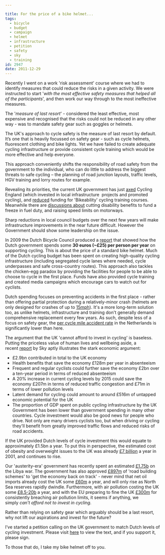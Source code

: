 ```yaml
---

title: For the price of a bike helmet...
tags:
  - bicycle
  - budget
  - campaign
  - helmet
  - infrastructure
  - petition
  - safety
  - sky
  - training
id: 2947
date: 2011-12-29
---
```


Recently I went on a work 'risk assessment' course where we had to identify measures that could reduce the risks in a given activity. We were instructed to start '_with the most effective safety measures that helped all of the participants_', and then work our way through to the most ineffective measures.

The '_measure of last resort_' - considered the least effective, most expensive and recognised that the risks could not be reduced in any other way - was to mandate safety gear such as goggles or helmets.

The UK's approach to cycle safety is the measure of last resort by default. It’s one that is heavily focussed on safety gear - such as cycle helmets, fluorescent clothing and bike lights. Yet we have failed to create adequate cycling infrastructure or provide consistent cycle training which would be more effective and help everyone.

This approach conveniently shifts the responsibility of road safety from the government to the individual, who can do little to address the biggest threats to safe cycling – the planning of road junction layouts, traffic levels, HGV training and lorry routes for example.

Revealing its priorities, the current UK government has just [axed](http://www.bikehub.co.uk/news/bike-to-work/libdem-minister-kills-cycling-england/) Cycling England (which invested in local infrastructure  projects and promoted cycling), and [reduced](http://www.britishcycling.org.uk/coaching/article/ct20110124-cycletraining-Cuts-in-Bikeability-Funding-0) funding for 'Bikeability' cycling training courses. Meanwhile there are [discussions about](http://www.guardian.co.uk/money/2011/nov/18/liberal-democrats-benefits-fuel-duty) cutting disability benefits to fund a freeze in fuel duty, and raising speed limits on motorways.

Sharp reductions in local council budgets over the next few years will make infrastructure improvements in the near future difficult. However the Government should show some leadership on the issue.

In 2009 the Dutch Bicycle Council produced a [report](http://www.fietsberaad.nl/index.cfm?lang=nl&amp;section=nieuws&amp;mode=newsArticle&amp;repository=Jaarlijks+487+miljoen+euro+voor+de+fiets) that showed how the Dutch government spends some **30 euros (~£25) per person per year** on supporting cycling. This is about the price of a standard bike helmet. Much of the Dutch cycling budget has been spent on creating high-quality cycling infrastructure (including segregated cycle lanes where needed, cycle underpasses and safe cross-country routes). This approach also tackles the chicken-egg paradox by providing the facilities for people to be able to choose to cycle in the first place. Funds have also provided cycle training and created media campaigns which encourage cars to watch out for cyclists.

Dutch spending focuses on preventing accidents in the first place - rather than offering partial protection during a relatively-minor crash (helmets are only designed for crashes of up to [15mph](http://cyclehelmets.org/1139.html)). It's a more long-term solution too, as unlike helmets, infrastructure and training don't generally demand comprehensive replacement every few years. As such, despite less of a focus on safety gear, the [per cycle mile accident rate](http://www.ctc.org.uk/resources/Campaigns/CTC_Safety_in_Numbers.pdf) in the Netherlands is significantly lower than here.

The argument that the UK 'cannot afford to invest in cycling' is baseless. Putting the priceless value of human lives and wellbeing aside, a recent [report](http://corporate.sky.com/documents/pdf/press_releases/2011/the_british_cycling_economy.htm) by Sky aptly illustrates the stark economic argument:

*   £2.9bn contributed in total to the UK economy
*   Health benefits that save the economy £128m per year in absenteeism
*   Frequent and regular cyclists could further save the economy £2bn over a ten-year period in terms of reduced absenteeism
*   A 20% increase in current cycling levels by 2015 could save the economy £207m in terms of reduced traffic congestion and £71m in terms of lower pollution levels
*   Latent demand for cycling could amount to around £516m of untapped economic potential for the UK
*   The proportion of GDP spent on public cycling infrastructure by the UK Government has been lower than government spending in many other countries.
Cycle investment would also be good news for people who drive. Not only are many drivers cyclists too, but when driving or cycling they'll benefit from greatly improved traffic flows and reduced risks of road accidents.

If the UK provided Dutch levels of cycle investment this would equate to approximately £1.5bn a year. To put this in perspective, the estimated cost of obesity and overweight issues to the UK was already [£7 billion](http://news.bbc.co.uk/1/hi/health/7106219.stm) a year in 2001, and continues to rise.

Our 'austerity-era' government has recently spent an estimated [£1.75b](http://www.guardian.co.uk/politics/2011/sep/25/libya-conflict-uk-defence-bill) on the Libya war. The government has also approved [£897m](http://www.guardian.co.uk/environment/georgemonbiot/2011/oct/06/road-building-plans-tory-government) of 'road building schemes' to 'get the economy back on track' - never mind that net oil imports already cost the UK some [£60m](http://www.energybulletin.net/node/2006) a year, and will only rise as North Sea reserves rapidly dwindle. Furthermore, with air pollution costing the UK some [£8.5-20b](http://www.bbc.co.uk/news/science-environment-15693627) a year, and with the EU preparing to fine the UK [£300m](http://www.telegraph.co.uk/earth/earthnews/7801436/Britain-faces-fine-for-air-quality-after-final-warning-from-EU.html) for consistently breaching air pollution limits, it seems if anything, we simply _can't afford not to invest in cycling._

Rather than relying on safety gear which arguably should be a last resort, why not lift our aspirations and invest for the future?

I’ve started a petition calling on the UK government to match Dutch levels of cycling investment. Please visit [here](http://epetitions.direct.gov.uk/petitions/26019) to view the text, and if you support it, please sign.

To those that do, I take my bike helmet off to you.